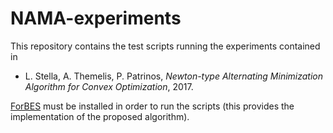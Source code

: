 # NAMA-experiments

This repository contains the test scripts running the experiments contained in
* L. Stella, A. Themelis, P. Patrinos, *Newton-type Alternating Minimization Algorithm for Convex Optimization*, 2017.

[ForBES](https://github.com/kul-forbes/ForBES) must be installed in order to run the scripts (this provides the implementation of the proposed algorithm).
